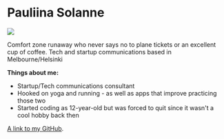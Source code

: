 <h1><strong>Pauliina Solanne</strong></h1>

<img src="http://www.mememaker.net/static/images/memes/3907614.jpg">

<p>Comfort zone runaway who never says no to plane tickets or an excellent cup of coffee. Tech and startup communications based in Melbourne/Helsinki</p>

<p><strong>Things about me:</strong></p>

<ul>
<li>Startup/Tech communications consultant</li>
<li>Hooked on yoga and running - as well as apps that improve practicing those two</li>
<li>Started coding as 12-year-old but was forced to quit since it wasn't a cool hobby back then</li>
</ul>

<p><a href="https://github.com/pauliinasol">A link to my GitHub</a>.</p>
